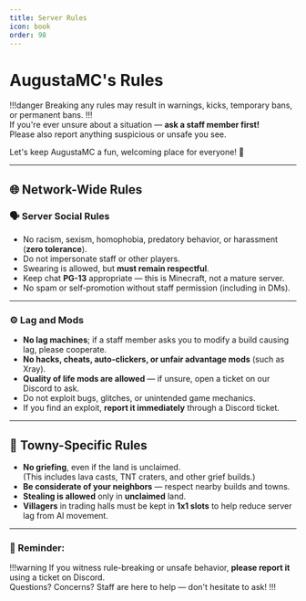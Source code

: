 ```yaml
---
title: Server Rules
icon: book
order: 98
---
```


# AugustaMC's Rules

!!!danger
Breaking any rules may result in warnings, kicks, temporary bans, or permanent bans.
!!!  
If you're ever unsure about a situation — **ask a staff member first!**  
Please also report anything suspicious or unsafe you see.

Let's keep AugustaMC a fun, welcoming place for everyone! 🎉

---

## 🌐 Network-Wide Rules

### 🗣️ Server Social Rules

- No racism, sexism, homophobia, predatory behavior, or harassment (**zero tolerance**).
- Do not impersonate staff or other players.
- Swearing is allowed, but **must remain respectful**.
- Keep chat **PG-13** appropriate — this is Minecraft, not a mature server.
- No spam or self-promotion without staff permission (including in DMs).

---

### ⚙️ Lag and Mods

- **No lag machines**; if a staff member asks you to modify a build causing lag, please cooperate.
- **No hacks, cheats, auto-clickers, or unfair advantage mods** (such as Xray).
- **Quality of life mods are allowed** — if unsure, open a ticket on our Discord to ask.
- Do not exploit bugs, glitches, or unintended game mechanics.
- If you find an exploit, **report it immediately** through a Discord ticket.

---

## 🏡 Towny-Specific Rules

- **No griefing**, even if the land is unclaimed.  
  (This includes lava casts, TNT craters, and other grief builds.)
- **Be considerate of your neighbors** — respect nearby builds and towns.
- **Stealing is allowed** only in **unclaimed** land.
- **Villagers** in trading halls must be kept in **1x1 slots** to help reduce server lag from AI movement.

---

### 📢 Reminder:

!!!warning
If you witness rule-breaking or unsafe behavior, **please report it** using a ticket on Discord.  
Questions? Concerns? Staff are here to help — don't hesitate to ask!
!!!
